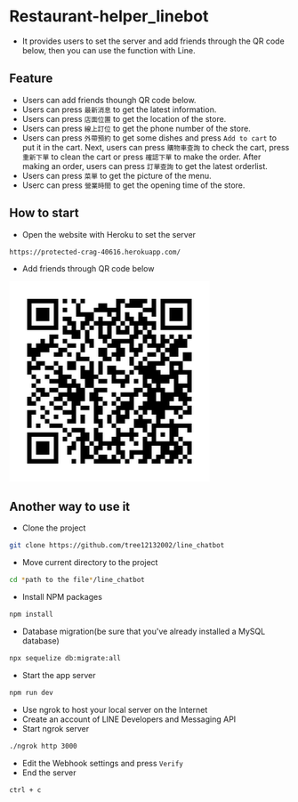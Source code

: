 # Restaurant-helper_linebot
* It provides users to set the server and add friends through the QR code below, then you can use the function with Line.

## Feature
* Users can add friends thoungh QR code below.
* Users can press `最新消息` to get the latest information.
* Users can press `店面位置` to get the location of the store.
* Users can press `線上訂位` to get the phone number of the store. 
* Users can press `外帶預約` to get some dishes and press `Add to cart` to put it in the cart. Next, users can press `購物車查詢` to check the cart, press `重新下單` to clean the cart or press `確認下單` to make the order. After making an order, users can press `訂單查詢` to get the latest orderlist.
* Users can press `菜單` to get the picture of the menu.
* Userc can press `營業時間` to get the opening time of the store.

## How to start
* Open the website with Heroku to set the server
```bash
https://protected-crag-40616.herokuapp.com/
```
* Add friends through QR code below

![image](https://github.com/tree12132002/line_chatbot/blob/main/072qfwfz.png)

## Another way to use it
* Clone the project
```bash
git clone https://github.com/tree12132002/line_chatbot
```
* Move current directory to the project
```bash
cd *path to the file*/line_chatbot
```
* Install NPM packages
```bash
npm install
```
* Database migration(be sure that you've already installed a MySQL database)
```bash
npx sequelize db:migrate:all
```
* Start the app server
```bash
npm run dev
```
* Use ngrok to host your local server on the Internet
* Create an account of LINE Developers and Messaging API
* Start ngrok server
```bash
./ngrok http 3000
```
* Edit the Webhook settings and press `Verify`
* End the server
```bash
ctrl + c
```
